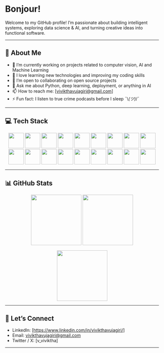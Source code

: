 # Bonjour!

Welcome to my GitHub profile! I’m passionate about building intelligent systems, exploring data science & AI, and turning creative ideas into functional software.  

---

## 🚀 About Me

- 🔭 I’m currently working on projects related to computer vision, AI and Machine Learning
- 🌱 I love learning new technologies and improving my coding skills  
- 👯 I’m open to collaborating on open source projects  
- 💬 Ask me about Python, deep learning, deployment, or anything in AI  
- 📫 How to reach me: [vivikthavujagiri@gmail.com]  
- ⚡ Fun fact: I listen to true crime podcasts before I sleep ¯⁠\⁠_⁠(⁠ツ⁠)⁠_⁠/⁠¯
---

## 💻 Tech Stack

<p align="center">
  <!-- Languages -->
  <img src="https://cdn.jsdelivr.net/gh/devicons/devicon/icons/python/python-original.svg" height="50" />
  <img src="https://cdn.jsdelivr.net/gh/devicons/devicon/icons/c/c-original.svg" height="50" />
  <img src="https://cdn.jsdelivr.net/gh/devicons/devicon/icons/cplusplus/cplusplus-original.svg" height="50" />
  <img src="https://cdn.jsdelivr.net/gh/devicons/devicon/icons/r/r-original.svg" height="50" />
  <img src="https://cdn.jsdelivr.net/gh/devicons/devicon/icons/mysql/mysql-original.svg" height="50" />
  <img src="https://cdn.jsdelivr.net/gh/devicons/devicon/icons/tensorflow/tensorflow-original.svg" height="50" />
  <img src="https://cdn.jsdelivr.net/gh/devicons/devicon/icons/pytorch/pytorch-original.svg" height="50" />
  <img src="https://cdn.jsdelivr.net/gh/devicons/devicon/icons/opencv/opencv-original.svg" height="50" />
  <img src="https://cdn.jsdelivr.net/gh/devicons/devicon/icons/numpy/numpy-original.svg" height="50" />
  <img src="https://cdn.jsdelivr.net/gh/devicons/devicon/icons/pandas/pandas-original.svg" height="50" />
  <img src="https://cdn.jsdelivr.net/gh/devicons/devicon/icons/matplotlib/matplotlib-original.svg" height="50" />
  <img src="https://cdn.jsdelivr.net/gh/devicons/devicon/icons/docker/docker-original.svg" height="50" />
  <img src="https://cdn.jsdelivr.net/gh/devicons/devicon/icons/linux/linux-original.svg" height="50" />
  <img src="https://cdn.jsdelivr.net/gh/devicons/devicon/icons/amazonwebservices/amazonwebservices-original.svg" height="50" />
  <img src="https://cdn.jsdelivr.net/gh/devicons/devicon/icons/git/git-original.svg" height="50" />
  <!-- White GitHub logo for visibility -->
  <img src="https://cdn.jsdelivr.net/gh/devicons/devicon/icons/github/github-original-wordmark.svg#gh-light-mode-only" height="50" />
  <img src="https://cdn.jsdelivr.net/gh/devicons/devicon/icons/github/github-original.svg#gh-light-mode-only" height="50" />
  <img src="https://cdn.jsdelivr.net/gh/devicons/devicon/icons/opengl/opengl-original.svg" height="50" />
</p>

---

## 📊 GitHub Stats

<p align="center">
  <!-- Overall GitHub Stats -->
  <img src="https://github-readme-stats.vercel.app/api?username=Viviktha0709&show_icons=true&theme=tokyonight&hide_border=true" height="165" />
  
  <!-- Top Languages -->
  <img src="https://github-readme-stats.vercel.app/api/top-langs/?username=Viviktha0709&layout=compact&theme=tokyonight&hide_border=true" height="165" />
</p>

<p align="center">
  <!-- Streak Stats -->
  <img src="https://streak-stats.demolab.com?user=Viviktha0709&theme=tokyonight&hide_border=true" height="165" />
</p>

---

## 🤝 Let’s Connect

- LinkedIn: [https://www.linkedin.com/in/vivikthavujagiri/]  
- Email: vivikthavujagiri@gmail.com  
- Twitter / X: [v_viviktha]  
---
